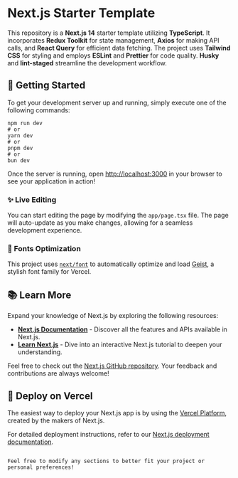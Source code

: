 
# Next.js Starter Template

This repository is a **Next.js 14** starter template utilizing **TypeScript**. It incorporates **Redux Toolkit** for state management, **Axios** for making API calls, and **React Query** for efficient data fetching. The project uses **Tailwind CSS** for styling and employs **ESLint** and **Prettier** for code quality. **Husky** and **lint-staged** streamline the development workflow.

## 🚀 Getting Started

To get your development server up and running, simply execute one of the following commands:

```
npm run dev
# or
yarn dev
# or
pnpm dev
# or
bun dev
```

Once the server is running, open [http://localhost:3000](http://localhost:3000) in your browser to see your application in action!

### ✨ Live Editing

You can start editing the page by modifying the `app/page.tsx` file. The page will auto-update as you make changes, allowing for a seamless development experience.

### 🎨 Fonts Optimization

This project uses [`next/font`](https://nextjs.org/docs/app/building-your-application/optimizing/fonts) to automatically optimize and load [Geist](https://vercel.com/font), a stylish font family for Vercel.

## 📚 Learn More

Expand your knowledge of Next.js by exploring the following resources:

- [**Next.js Documentation**](https://nextjs.org/docs) - Discover all the features and APIs available in Next.js.
- [**Learn Next.js**](https://nextjs.org/learn) - Dive into an interactive Next.js tutorial to deepen your understanding.

Feel free to check out the [Next.js GitHub repository](https://github.com/vercel/next.js). Your feedback and contributions are always welcome!

## 🚀 Deploy on Vercel

The easiest way to deploy your Next.js app is by using the [Vercel Platform](https://vercel.com/new?utm_medium=default-template&filter=next.js&utm_source=create-next-app&utm_campaign=create-next-app-readme), created by the makers of Next.js.

For detailed deployment instructions, refer to our [Next.js deployment documentation](https://nextjs.org/docs/app/building-your-application/deploying).
```

Feel free to modify any sections to better fit your project or personal preferences!
